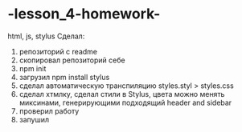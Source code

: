 # -lesson_4-homework-
html, js, stylus
Сделал:
1. репозиторий с readme
2. скопировал репозиторий себе
3. npm init
4. загрузил npm install stylus
5. сделал автоматическую транспиляцию styles.styl > styles.css
6. сделал хтмлку, сделал стили в Stylus, цвета можно менять миксинами, генерирующими подходящий header and sidebar
7. проверил работу
8. запушил
